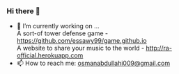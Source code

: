 ### Hi there 👋


- 🔭 I’m currently working on ... <br/>
A sort-of tower defense game - https://github.com/essawy99/game.github.io <br/>
A website to share your music to the world - http://ra-official.herokuapp.com <br/>
- 📫 How to reach me: osmanabdullahi009@gmail.com

<!--
**YellowFlash3454/yellowflash3454** is a ✨ _special_ ✨ repository because its `README.md` (this file) appears on your GitHub profile.


